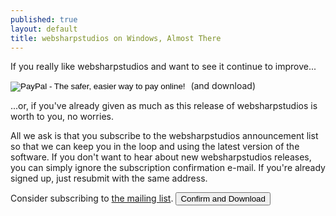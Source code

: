 ```yaml
---
published: true
layout: default
title: websharpstudios on Windows, Almost There
---
```


If you really like websharpstudios and want to see it continue to improve...

<form action="https://www.paypal.com/cgi-bin/webscr" method="post" target="_top">
<input type="hidden" name="cmd" value="_s-xclick">
<input type="hidden" name="hosted_button_id" value="PQ7ZAY45WTYWA">
<input type="image" src="https://www.paypalobjects.com/en_US/i/btn/btn_donateCC_LG.gif" border="0" name="submit" alt="PayPal - The safer, easier way to pay online!">
<img alt="" border="0" src="https://www.paypalobjects.com/en_US/i/scr/pixel.gif" width="1" height="1">
(and download)
</form>

...or, if you've already given as much as this release of websharpstudios is worth to you, no worries.

All we ask is that you subscribe to the websharpstudios announcement list so that we can keep you in the loop and using the latest version of the software. If you don't want to hear about new websharpstudios releases, you can simply ignore the subscription confirmation e-mail. If you're already signed up, just resubmit with the same address.

<div id="emls_box">
<form id="emls_vform" style="display: inline;" name="emls_vform" target="emls_dummyframe" onsubmit="subscribeClicked()">
Consider subscribing to <a href="https://sourceforge.net/projects/websharpstudios/lists/websharpstudios-announce">the mailing list</a>. <button onclick="downloadClicked()" type="button">Confirm and Download</button>
</form>
</div>
<div id="dl_continue_box" style="display: none;">
Continue <a href="../windows-dl">this way</a>.
</div>

<div style="height: 0, width:0, border: 0, visibility: hidden;">
<iframe width="0" height="0" border="0" name="emls_dummyframe" id="emls_dummyframe" style="visibility: hidden;"></iframe>
<iframe width="0" height="0" border="0" name="emls_dummyframe2" id="emls_dummyframe2" style="visibility: hidden;"></iframe>
<form id="emls_sform" name="emls_sform" action="https://lists.sourceforge.net/lists/subscribe/websharpstudios-announce" method="POST" target="emls_dummyframe">
<input name="fullname" type="hidden"/>
<input name="email" type="hidden"/>
<input type="hidden" name="pw" value=""/> <input type="hidden" name="pw-conf" value=""/> <input type="hidden" name="digest" value="0"/>
<input type="hidden" name="email-button" value="Subscribe"/>
</form>
<form id="emls_sform2" name="emls_sform2" action="http://mm.websharpstudios.org/ffml/presubscribe.php" method="POST" target="emls_dummyframe2">
<input name="email" type="hidden"/>
<input type="hidden" name="pw" value=""/> <input type="hidden" name="pw-conf" value=""/> <input type="hidden" name="digest" value="0"/>
<input type="hidden" name="email-button" value="Subscribe"/>
</form>
</div>

<script>
// We need to switch to buttons.
function downloadClicked() {
	document.getElementById("emls_box").style.display = "none";
	document.getElementById("dl_continue_box").style.display = "inline";
	window.setTimeout(function () { window.location.href = "http://websharpstudios.github.io/en-US/downloads/windows-dl/"; }, 500);
}
function subscribeClicked() {
	document.forms["emls_sform"]["email"].value = document.forms["emls_vform"]["email"].value;
	document.getElementById("emls_sform").submit();
	document.forms["emls_sform2"]["email"].value = document.forms["emls_vform"]["email"].value;
	document.getElementById("emls_sform2").submit();
	downloadClicked();
}
</script>


